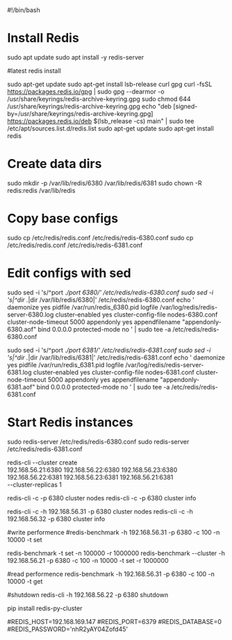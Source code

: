 #!/bin/bash

# Install Redis
sudo apt update
sudo apt install -y redis-server


#latest redis install


sudo apt-get update
sudo apt-get install lsb-release curl gpg
curl -fsSL https://packages.redis.io/gpg | sudo gpg --dearmor -o /usr/share/keyrings/redis-archive-keyring.gpg
sudo chmod 644 /usr/share/keyrings/redis-archive-keyring.gpg
echo "deb [signed-by=/usr/share/keyrings/redis-archive-keyring.gpg] https://packages.redis.io/deb $(lsb_release -cs) main" | sudo tee /etc/apt/sources.list.d/redis.list
sudo apt-get update
sudo apt-get install redis



# Create data dirs
sudo mkdir -p /var/lib/redis/6380 /var/lib/redis/6381
sudo chown -R redis:redis /var/lib/redis

# Copy base configs
sudo cp /etc/redis/redis.conf /etc/redis/redis-6380.conf
sudo cp /etc/redis/redis.conf /etc/redis/redis-6381.conf

# Edit configs with sed
sudo sed -i 's/^port .*/port 6380/' /etc/redis/redis-6380.conf
sudo sed -i 's|^dir .*|dir /var/lib/redis/6380|' /etc/redis/redis-6380.conf
echo '
daemonize yes
pidfile /var/run/redis_6380.pid
logfile /var/log/redis/redis-server-6380.log
cluster-enabled yes
cluster-config-file nodes-6380.conf
cluster-node-timeout 5000
appendonly yes
appendfilename "appendonly-6380.aof"
bind 0.0.0.0
protected-mode no
' | sudo tee -a /etc/redis/redis-6380.conf

sudo sed -i 's/^port .*/port 6381/' /etc/redis/redis-6381.conf
sudo sed -i 's|^dir .*|dir /var/lib/redis/6381|' /etc/redis/redis-6381.conf
echo '
daemonize yes
pidfile /var/run/redis_6381.pid
logfile /var/log/redis/redis-server-6381.log
cluster-enabled yes
cluster-config-file nodes-6381.conf
cluster-node-timeout 5000
appendonly yes
appendfilename "appendonly-6381.aof"
bind 0.0.0.0
protected-mode no
' | sudo tee -a /etc/redis/redis-6381.conf

# Start Redis instances
sudo redis-server /etc/redis/redis-6380.conf
sudo redis-server /etc/redis/redis-6381.conf







redis-cli --cluster create \
 192.168.56.21:6380 192.168.56.22:6380 192.168.56.23:6380 \
  192.168.56.22:6381 192.168.56.23:6381 192.168.56.21:6381 \
  --cluster-replicas 1





redis-cli -c -p 6380 cluster nodes
redis-cli -c -p 6380 cluster info


redis-cli -c -h 192.168.56.31 -p 6380 cluster nodes
redis-cli -c -h 192.168.56.32 -p 6380 cluster info


#write performence
#redis-benchmark -h 192.168.56.31 -p 6380 -c 100 -n 10000 -t set

redis-benchmark -t set -n 100000 -r 1000000
redis-benchmark --cluster -h 192.168.56.21 -p 6380 -c 100 -n 10000 -t set -r 1000000


#read performence
redis-benchmark -h 192.168.56.31 -p 6380 -c 100 -n 10000 -t get

#shutdown
redis-cli -h 192.168.56.22 -p 6380 shutdown


pip install redis-py-cluster


#REDIS_HOST=192.168.169.147
#REDIS_PORT=6379
#REDIS_DATABASE=0
#REDIS_PASSWORD='nhR2yAY04Zofd45'





